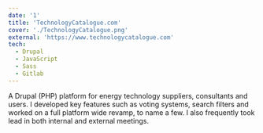 ```yaml
---
date: '1'
title: 'TechnologyCatalogue.com'
cover: './TechnologyCatalogue.png'
external: 'https://www.technologycatalogue.com'
tech:
  - Drupal
  - JavaScript
  - Sass
  - Gitlab
---
```


A Drupal (PHP) platform for energy technology suppliers, consultants and users. I developed key features such as voting systems, search filters and worked on a full platform wide revamp, to name a few. I also frequently took lead in both internal and external meetings.
